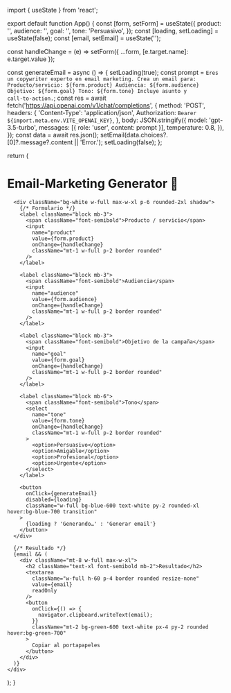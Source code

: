 import { useState } from 'react';

export default function App() {
  const [form, setForm] = useState({
    product: '',
    audience: '',
    goal: '',
    tone: 'Persuasivo',
  });
  const [loading, setLoading] = useState(false);
  const [email, setEmail] = useState('');

  const handleChange = (e) =>
    setForm({ ...form, [e.target.name]: e.target.value });

  const generateEmail = async () => {
    setLoading(true);
    const prompt = `
Eres un copywriter experto en email marketing.
Crea un email para:
Producto/servicio: ${form.product}
Audiencia: ${form.audience}
Objetivo: ${form.goal}
Tono: ${form.tone}
Incluye asunto y call‑to‑action.
    `;
    const res = await fetch('https://api.openai.com/v1/chat/completions', {
      method: 'POST',
      headers: {
        'Content-Type': 'application/json',
        Authorization: `Bearer ${import.meta.env.VITE_OPENAI_KEY}`,
      },
      body: JSON.stringify({
        model: 'gpt-3.5-turbo',
        messages: [{ role: 'user', content: prompt }],
        temperature: 0.8,
      }),
    });
    const data = await res.json();
    setEmail(data.choices?.[0]?.message?.content || 'Error.');
    setLoading(false);
  };

  return (
    <div className="min-h-screen bg-gray-100 flex flex-col items-center p-6">
      <h1 className="text-3xl font-bold mb-6">Email‑Marketing Generator 📧</h1>

      <div className="bg-white w-full max-w-xl p-6 rounded-2xl shadow">
        {/* Formulario */}
        <label className="block mb-3">
          <span className="font-semibold">Producto / servicio</span>
          <input
            name="product"
            value={form.product}
            onChange={handleChange}
            className="mt-1 w-full p-2 border rounded"
          />
        </label>

        <label className="block mb-3">
          <span className="font-semibold">Audiencia</span>
          <input
            name="audience"
            value={form.audience}
            onChange={handleChange}
            className="mt-1 w-full p-2 border rounded"
          />
        </label>

        <label className="block mb-3">
          <span className="font-semibold">Objetivo de la campaña</span>
          <input
            name="goal"
            value={form.goal}
            onChange={handleChange}
            className="mt-1 w-full p-2 border rounded"
          />
        </label>

        <label className="block mb-6">
          <span className="font-semibold">Tono</span>
          <select
            name="tone"
            value={form.tone}
            onChange={handleChange}
            className="mt-1 w-full p-2 border rounded"
          >
            <option>Persuasivo</option>
            <option>Amigable</option>
            <option>Profesional</option>
            <option>Urgente</option>
          </select>
        </label>

        <button
          onClick={generateEmail}
          disabled={loading}
          className="w-full bg-blue-600 text-white py-2 rounded-xl hover:bg-blue-700 transition"
        >
          {loading ? 'Generando…' : 'Generar email'}
        </button>
      </div>

      {/* Resultado */}
      {email && (
        <div className="mt-8 w-full max-w-xl">
          <h2 className="text-xl font-semibold mb-2">Resultado</h2>
          <textarea
            className="w-full h-60 p-4 border rounded resize-none"
            value={email}
            readOnly
          />
          <button
            onClick={() => {
              navigator.clipboard.writeText(email);
            }}
            className="mt-2 bg-green-600 text-white px-4 py-2 rounded hover:bg-green-700"
          >
            Copiar al portapapeles
          </button>
        </div>
      )}
    </div>
  );
}
